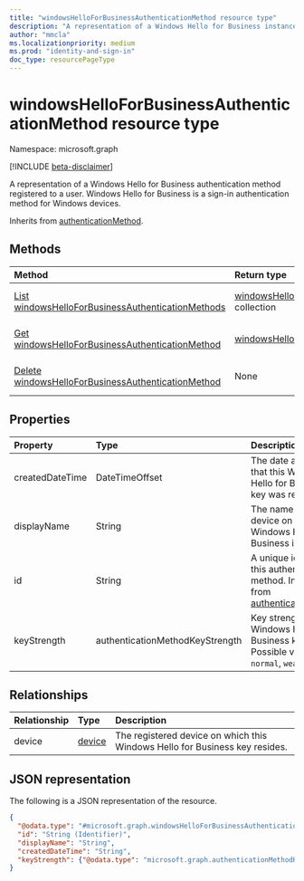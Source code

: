 ```yaml
---
title: "windowsHelloForBusinessAuthenticationMethod resource type"
description: "A representation of a Windows Hello for Business instance registered to a user. Windows Hello for Business is a sign-in authentication method."
author: "mmcla"
ms.localizationpriority: medium
ms.prod: "identity-and-sign-in"
doc_type: resourcePageType
---
```


# windowsHelloForBusinessAuthenticationMethod resource type

Namespace: microsoft.graph

[!INCLUDE [beta-disclaimer](../../includes/beta-disclaimer.md)]

A representation of a Windows Hello for Business authentication method registered to a user. Windows Hello for Business is a sign-in authentication method for Windows devices.

Inherits from [authenticationMethod](../resources/authenticationmethod.md).

## Methods
|Method|Return type|Description|
|:---|:---|:---|
|[List windowsHelloForBusinessAuthenticationMethods](../api/windowshelloforbusinessauthenticationmethod-list.md)|[windowsHelloForBusinessAuthenticationMethod](../resources/windowshelloforbusinessauthenticationmethod.md) collection|Get a list of the [windowsHelloForBusinessAuthenticationMethod](../resources/windowshelloforbusinessauthenticationmethod.md) objects and their properties.|
|[Get windowsHelloForBusinessAuthenticationMethod](../api/windowshelloforbusinessauthenticationmethod-get.md)|[windowsHelloForBusinessAuthenticationMethod](../resources/windowshelloforbusinessauthenticationmethod.md)|Read the properties and relationships of a [windowsHelloForBusinessAuthenticationMethod](../resources/windowshelloforbusinessauthenticationmethod.md) object.|
|[Delete windowsHelloForBusinessAuthenticationMethod](../api/windowshelloforbusinessauthenticationmethod-delete.md)|None|Deletes a [windowsHelloForBusinessAuthenticationMethod](../resources/windowshelloforbusinessauthenticationmethod.md) object.|

## Properties
|Property|Type|Description|
|:---|:---|:---|
|createdDateTime|DateTimeOffset|The date and time that this Windows Hello for Business key was registered.|
|displayName|String|The name of the device on which Windows Hello for Business is registered|
|id|String|A unique identifier for this authentication method. Inherited from [authenticationMethod](../resources/authenticationmethod.md)|
|keyStrength|authenticationMethodKeyStrength|Key strength of this Windows Hello for Business key. Possible values are: `normal`, `weak`, `unknown`.|

## Relationships
|Relationship|Type|Description|
|:---|:---|:---|
|device|[device](../resources/device.md)|The registered device on which this Windows Hello for Business key resides.|

## JSON representation
The following is a JSON representation of the resource.
<!-- {
  "blockType": "resource",
  "keyProperty": "id",
  "@odata.type": "microsoft.graph.windowsHelloForBusinessAuthenticationMethod",
  "baseType": "microsoft.graph.authenticationMethod",
  "openType": false
}
-->
``` json
{
  "@odata.type": "#microsoft.graph.windowsHelloForBusinessAuthenticationMethod",
  "id": "String (Identifier)",
  "displayName": "String",
  "createdDateTime": "String",
  "keyStrength": {"@odata.type": "microsoft.graph.authenticationMethodKeyStrength"}
}
```
